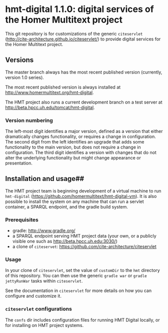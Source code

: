 # hmt-digital 1.1.0: digital services of the Homer Multitext project

This git repository is for customizations of the generic `citeservlet` (<http://cite-architecture.github.io/citeservlet/>) to provide digital services for the Homer Multitext project.   

## Versions ##

The master branch always has the most recent published version (currently, version 1.0 series).  

The most recent published version is always installed at <http://www.homermultitext.org/hmt-digital>.

The HMT project also runs a current development  branch on a test server at <http://beta.hpcc.uh.edu/tomcat/hmt-digital>.


### Version numbering ###

The left-most digit identifies a major version, defined as a version that either dramatically changes functionality, or requires a change in configuration. The second digit from the left identifies an upgrade that adds some functionality to the main version, but does not require a change in configuration. The third digit identifies a version with changes that do not alter the underlying functionality but might change appearance or presentation.


## Installation and usage##

The HMT project team is beginning development of a virtual machine to run `hmt-digital` (<https://github.com/homermultitext/hmt-digital-vm>).  It is also possible to install the system on
any machine that can run a servlet container, a SPARQL endpoint, and the gradle build system.



### Prerequisites ###

- gradle: <http://www.gradle.org/>
- a SPARQL endpoint serving HMT project data (your own, or a publicly visible one such as <http://beta.hpcc.uh.edu:3030/>)
- a clone of `citeservet`: <https://github.com/cite-architecture/citeservlet>


### Usage ###

In your clone of `citeservlet`, set the value of `customDir` to the `hmt` directory of this repository.   You can then use the generic `gradle war` or `gradle jettyRunWar` tasks within `citeservlet`.

See the documentation in `citeservlet` for more details on how you can configure and customize it.


### `citeservlet` configurations ##

The `confs` dir includes configuration files for running HMT Digital locally, or for installing on HMT project systems.
